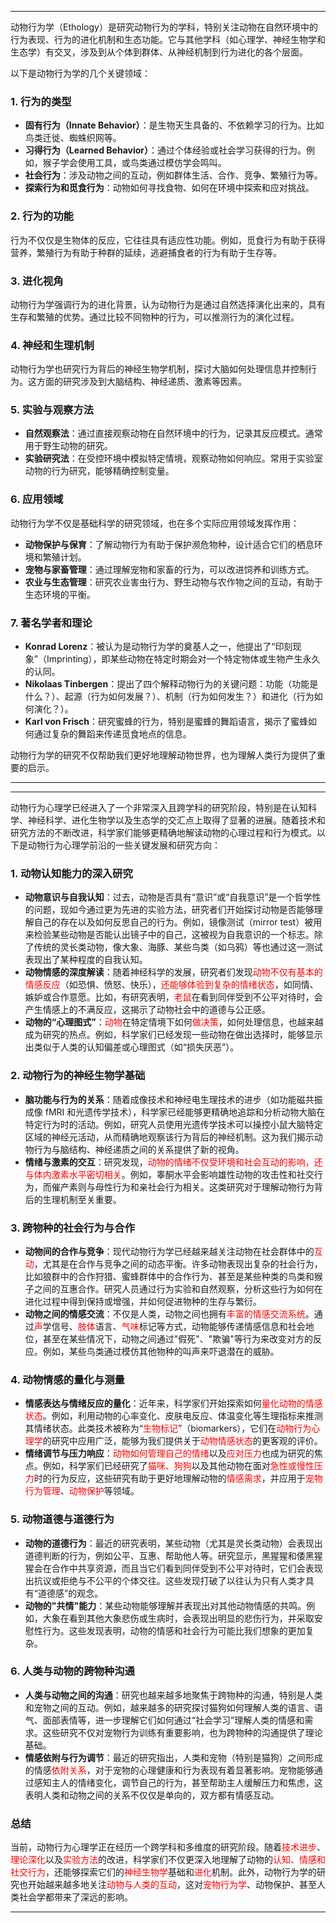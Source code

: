 
---

动物行为学（Ethology）是研究动物行为的学科，特别关注动物在自然环境中的行为表现、行为的进化机制和生态功能。它与其他学科（如心理学、神经生物学和生态学）有交叉，涉及到从个体到群体、从神经机制到行为进化的各个层面。

以下是动物行为学的几个关键领域：

### 1. **行为的类型**

- **固有行为（Innate Behavior）**：是生物天生具备的、不依赖学习的行为。比如鸟类迁徙、蜘蛛织网等。
- **习得行为（Learned Behavior）**：通过个体经验或社会学习获得的行为。例如，猴子学会使用工具，或鸟类通过模仿学会鸣叫。
- **社会行为**：涉及动物之间的互动，例如群体生活、合作、竞争、繁殖行为等。
- **探索行为和觅食行为**：动物如何寻找食物、如何在环境中探索和应对挑战。

### 2. **行为的功能**

行为不仅仅是生物体的反应，它往往具有适应性功能。例如，觅食行为有助于获得营养，繁殖行为有助于种群的延续，逃避捕食者的行为有助于生存等。

### 3. **进化视角**

动物行为学强调行为的进化背景，认为动物行为是通过自然选择演化出来的，具有生存和繁殖的优势。通过比较不同物种的行为，可以推测行为的演化过程。

### 4. **神经和生理机制**

动物行为学也研究行为背后的神经生物学机制，探讨大脑如何处理信息并控制行为。这方面的研究涉及到大脑结构、神经递质、激素等因素。

### 5. **实验与观察方法**

- **自然观察法**：通过直接观察动物在自然环境中的行为，记录其反应模式。通常用于野生动物的研究。
- **实验研究法**：在受控环境中模拟特定情境，观察动物如何响应。常用于实验室动物的行为研究，能够精确控制变量。

### 6. **应用领域**

动物行为学不仅是基础科学的研究领域，也在多个实际应用领域发挥作用：

- **动物保护与保育**：了解动物行为有助于保护濒危物种，设计适合它们的栖息环境和繁殖计划。
- **宠物与家畜管理**：通过理解宠物和家畜的行为，可以改进饲养和训练方式。
- **农业与生态管理**：研究农业害虫行为、野生动物与农作物之间的互动，有助于生态环境的平衡。

### 7. **著名学者和理论**

- **Konrad Lorenz**：被认为是动物行为学的奠基人之一，他提出了“印刻现象”（Imprinting），即某些动物在特定时期会对一个特定物体或生物产生永久的认同。
- **Nikolaas Tinbergen**：提出了四个解释动物行为的关键问题：功能（功能是什么？）、起源（行为如何发展？）、机制（行为如何发生？）和进化（行为如何演化？）。
- **Karl von Frisch**：研究蜜蜂的行为，特别是蜜蜂的舞蹈语言，揭示了蜜蜂如何通过复杂的舞蹈来传递觅食地点的信息。

动物行为学的研究不仅帮助我们更好地理解动物世界，也为理解人类行为提供了重要的启示。

---

---

动物行为心理学已经进入了一个非常深入且跨学科的研究阶段，特别是在认知科学、神经科学、进化生物学以及生态学的交汇点上取得了显著的进展。随着技术和研究方法的不断改进，科学家们能够更精确地解读动物的心理过程和行为模式。以下是动物行为心理学前沿的一些关键发展和研究方向：

### 1. **动物认知能力的深入研究**

- **动物意识与自我认知**：过去，动物是否具有“意识”或“自我意识”是一个哲学性的问题，现如今通过更为先进的实验方法，研究者们开始探讨动物是否能够理解自己的存在以及如何反思自己的行为。例如，镜像测试（mirror test）被用来检验某些动物是否能认出镜子中的自己，这被视为自我意识的一个标志。除了传统的灵长类动物，像大象、海豚、某些鸟类（如乌鸦）等也通过这一测试表现出了某种程度的自我认知。
- **动物情感的深度解读**：随着神经科学的发展，研究者们发现<span style="color:rgb(255, 0, 0)">动物不仅有基本的情感反应</span>（如恐惧、愤怒、快乐），<span style="color:rgb(255, 0, 0)">还能够体验到复杂的情绪状态</span>，如同情、嫉妒或合作意愿。比如，有研究表明，<span style="color:rgb(255, 0, 0)">老鼠</span>在看到同伴受到不公平对待时，会产生情感上的不满反应，这揭示了动物社会中的道德与公正感。
- **动物的“心理图式”**：<span style="color:rgb(255, 0, 0)">动物</span>在特定情境下如何<span style="color:rgb(255, 0, 0)">做决策</span>，如何处理信息，也越来越成为研究的热点。例如，科学家们已经发现一些动物在做出选择时，能够显示出类似于人类的认知偏差或心理图式（如“损失厌恶”）。

### 2. **动物行为的神经生物学基础**

- **脑功能与行为的关系**：随着成像技术和神经电生理技术的进步（如功能磁共振成像 fMRI 和光遗传学技术），科学家已经能够更精确地追踪和分析动物大脑在特定行为时的活动。例如，研究人员使用光遗传学技术可以操控小鼠大脑特定区域的神经元活动，从而精确地观察该行为背后的神经机制。这为我们揭示动物行为与脑结构、神经递质之间的关系提供了新的视角。
- **情绪与激素的交互**：研究发现，<span style="color:rgb(255, 0, 0)">动物的情绪不仅受环境和社会互动的影响，还与体内激素水平密切相关</span>。例如，睾酮水平会影响雄性动物的攻击性和社交行为，而催产素则与母性行为和亲社会行为相关。这类研究对于理解动物行为背后的生理机制至关重要。

### 3. **跨物种的社会行为与合作**

- **动物间的合作与竞争**：现代动物行为学已经越来越关注动物在社会群体中的<span style="color:rgb(255, 0, 0)">互动</span>，尤其是在合作与竞争之间的动态平衡。许多动物表现出复杂的社会行为，比如狼群中的合作狩猎、蜜蜂群体中的合作行为、甚至是某些种类的鸟类和猴子之间的互惠合作。研究人员通过行为实验和自然观察，分析这些行为如何在进化过程中得到保持或增强，并如何促进物种的生存与繁衍。
- **动物之间的情感交流**：不仅是人类，动物之间也拥有<span style="color:rgb(255, 0, 0)">丰富的情感交流系统</span>。通过<span style="color:rgb(255, 0, 0)">声</span>学信号、<span style="color:rgb(255, 0, 0)">肢体</span>语言、<span style="color:rgb(255, 0, 0)">气味</span>标记等方式，动物能够传递情感信息和社会地位，甚至在某些情况下，动物之间通过"假死"、"欺骗"等行为来改变对方的反应。例如，某些鸟类通过模仿其他物种的叫声来吓退潜在的威胁。

### 4. **动物情感的量化与测量**

- **情感表达与情绪反应的量化**：近年来，科学家们开始探索如何<span style="color:rgb(255, 0, 0)">量化动物的情感状态</span>。例如，利用动物的心率变化、皮肤电反应、体温变化等生理指标来推测其情绪状态。此类技术被称为“<span style="color:rgb(255, 0, 0)">生物标记</span>”（biomarkers），它们在<span style="color:rgb(255, 0, 0)">动物行为心理学</span>的研究中应用广泛，能够为我们提供关于<span style="color:rgb(255, 0, 0)">动物情感状态</span>的更客观的评价。
- **情绪调节与压力响应**：<span style="color:rgb(255, 0, 0)">动物如何管理自己的情绪</span>以及<span style="color:rgb(255, 0, 0)">应对压力</span>也成为研究的焦点。例如，科学家们已经研究了<span style="color:rgb(255, 0, 0)">猫咪、狗狗</span>以及其他动物在面对<span style="color:rgb(255, 0, 0)">急性或慢性压力</span>时的行为反应，这些研究有助于更好地理解动物的<span style="color:rgb(255, 0, 0)">情感需求</span>，并应用于<span style="color:rgb(255, 0, 0)">宠物行为管理</span>、<span style="color:rgb(255, 0, 0)">动物保护</span>等领域。

### 5. **动物道德与道德行为**

- **动物的道德行为**：最近的研究表明，某些动物（尤其是灵长类动物）会表现出道德判断的行为，例如公平、互惠、帮助他人等。研究显示，黑猩猩和倭黑猩猩会在合作中共享资源，而且当它们看到同伴受到不公平对待时，它们会表现出抗议或拒绝与不公平的个体交往。这些发现打破了以往认为只有人类才具有“道德感”的观念。
- **动物的"共情"能力**：某些动物能够理解并表现出对其他动物情感的共鸣。例如，大象在看到其他大象悲伤或生病时，会表现出明显的悲伤行为，并采取安慰性行为。这些发现表明，动物的情感和社会行为可能比我们想象的更加复杂。

### 6. **人类与动物的跨物种沟通**

- **人类与动物之间的沟通**：研究也越来越多地聚焦于跨物种的沟通，特别是人类和宠物之间的互动。例如，越来越多的研究探讨猫狗如何理解人类的语言、语气、面部表情等，进一步理解它们如何通过“社会学习”理解人类的情感和需求。这些研究不仅对宠物行为训练有重要影响，也为跨物种的沟通提供了理论基础。
- **情感依附与行为调节**：最近的研究指出，人类和宠物（特别是猫狗）之间形成的情感<span style="color:rgb(255, 0, 0)">依附关系</span>，对于宠物的心理健康和行为表现有着显著影响。宠物能够通过感知主人的情绪变化，调节自己的行为，甚至帮助主人缓解压力和焦虑，这表明人类和动物之间的关系不仅仅是单向的，双方都有情感互动。

### 总结

当前，动物行为心理学正在经历一个跨学科和多维度的研究阶段。随着<span style="color:rgb(255, 0, 0)">技术进步</span>、<span style="color:rgb(255, 0, 0)">理论深化</span>以及<span style="color:rgb(255, 0, 0)">实验方法</span>的改进，科学家们不仅更深入地理解了动物的<span style="color:rgb(255, 0, 0)">认知、情感和社交行为</span>，还能够探索它们的<span style="color:rgb(255, 0, 0)">神经生物学</span>基础和<span style="color:rgb(255, 0, 0)">进化</span>机制。此外，动物行为学的研究也开始越来越多地关注<span style="color:rgb(255, 0, 0)">动物与人类的互动</span>，这对<span style="color:rgb(255, 0, 0)">宠物行为学</span>、动物保护、甚至人类社会学都带来了深远的影响。

---



